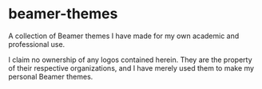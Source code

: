 # beamer-themes

A collection of Beamer themes I have made for my own academic and professional use.

I claim no ownership of any logos contained herein. They are the property of their respective organizations, and I have merely used them to make my personal Beamer themes.
